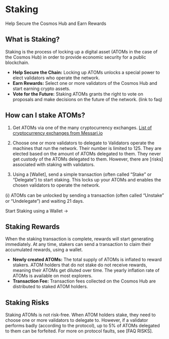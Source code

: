 # Staking

Help Secure the Cosmos Hub and Earn Rewards

## What is Staking?

Staking is the process of locking up a digital asset (ATOMs in the case of the Cosmos Hub) in order to provide economic security for a public blockchain.

- **Help Secure the Chain:** Locking up ATOMs unlocks a special power to elect validators who operate the network. 
- **Earn Rewards:** Select one or more validators of the Cosmos Hub and start earning crypto assets.
- **Vote for the Future:** Staking ATOMs grants the right to vote on proposals and make decisions on the future of the network. (link to faq)

## How can I stake ATOMs?

1. Get ATOMs via one of the many cryptocurrency exchanges.
[List of cryptocurrency exchanges from Messari.io](https://messari.io/asset/cosmos/exchanges)

2. Choose one or more validators to delegate to
Validators operate the machines that run the network. Their number is limited to 125.
They are elected based on the amount of ATOMs delegated to them.
They never get custody of the ATOMs delegated to them. However, there are [risks] associated with staking with validators.

3. Using a [Wallet], send a simple transaction (often called “Stake” or “Delegate”) to start staking. This locks up your ATOMs and enables the chosen validators to operate the network. 

(ℹ) ATOMs can be unlocked by sending a transaction (often called “Unstake” or “Undelegate”) and waiting 21 days.

Start Staking using a Wallet →

## Staking Rewards

When the staking transaction is complete, rewards will start generating immediately. At any time, stakers can send a transaction to claim their accumulated rewards, using a wallet.

- **Newly created ATOMs:** The total supply of ATOMs is inflated to reward stakers. ATOM holders that do not stake do not receive rewards, meaning their ATOMs get diluted over time.
The yearly inflation rate of ATOMs is available on most explorers.
- **Transaction Fee:** Transaction fees collected on the Cosmos Hub are distributed to staked ATOM holders.

## Staking Risks

Staking ATOMs is not risk-free. When ATOM holders stake, they need to choose one or more validators to delegate to. However, if a validator performs badly (according to the protocol), up to 5% of ATOMs delegated to them can be forfeited. For more on protocol faults, see [FAQ RISKS].
